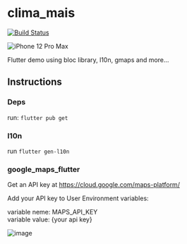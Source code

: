 # clima_mais
[![Build Status](https://dev.azure.com/jcsj/clima_mais/_apis/build/status/GooglePlay%20Bundle%20Build?branchName=main&jobName=%F0%9F%8F%97%EF%B8%8F%20Building%20GooglePlay%20App%20Bundle)](https://dev.azure.com/jcsj/clima_mais/_build/latest?definitionId=11&branchName=main)

![iPhone 12 Pro Max](https://user-images.githubusercontent.com/12734070/146019364-f3d5f135-f047-40b1-8321-14b574973ff5.png)

Flutter demo using bloc library, l10n, gmaps and more...


## Instructions

### Deps
run: `flutter pub get`

### I10n
run 
`flutter gen-l10n`

### google_maps_flutter
Get an API key at https://cloud.google.com/maps-platform/

Add your API key to User Environment variables:

variable neme: MAPS_API_KEY\
variable value: {your api key}

![image](https://user-images.githubusercontent.com/12734070/143130556-07e4b367-17b7-4cd6-ab4d-61ee4569d0d4.png)
